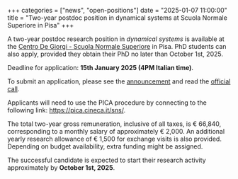 +++
categories = ["news", "open-positions"]
date = "2025-01-07 11:00:00"
title = "Two-year postdoc position in dynamical systems at Scuola Normale Superiore in Pisa"
+++

A two-year postdoc research position in *dynamical systems* is available at the 
[Centro De Giorgi - Scuola Normale Superiore](https://crm.sns.it/) in Pisa. 
PhD students can also apply, provided they obtain their PhD no later than October 1st, 2025.

Deadline for application: **15th January 2025 (4PM Italian time)**.

To submit an application, please see the [announcement](https://trasparenza.sns.it/archivio22_bandi-di-concorso_0_25191_874_1.html)
and read the [official call](https://trasparenza.sns.it/moduli/downloadFile.php?file=oggetto_allegati/2433912395958753580O__O884call.pdf).

Applicants will need to use the PICA procedure by connecting to the following link: <https://pica.cineca.it/sns/>.

The total two-year gross remuneration, inclusive of all taxes, is € 66,840, corresponding to a monthly salary of approximately € 2,000. 
An additional yearly research allowance of € 1,500 for exchange visits is also provided. Depending on budget availability, extra 
funding might be assigned.

The successful candidate is expected to start their research activity approximately by **October 1st, 2025**.

